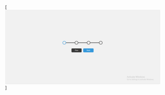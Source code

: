 [![Before output](https://github.com/Mowdat-Rida/progress-steps-project/blob/main/step%20before%20img.png)]
